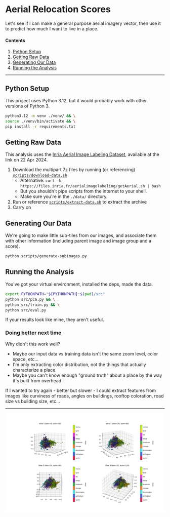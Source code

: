 # Aerial Relocation Scores

Let's see if I can make a general purpose aerial imagery vector,
then use it to predict how much I want to live in a place.

#### Contents

1. [Python Setup](#python-setup)
2. [Getting Raw Data](#getting-raw-data)
3. [Generating Our Data](#generating-our-data)
4. [Running the Analysis](#running-the-analysis)

---

## Python Setup

This project uses Python 3.12, but it would probably work with other versions of Python 3.

```sh
python3.12 -m venv ./venv/ && \
source ./venv/bin/activate && \
pip install -r requirements.txt
```

## Getting Raw Data

This analysis uses the [Inria Aerial Image Labeling Dataset](https://project.inria.fr/aerialimagelabeling/files/), available at the link on 22 Apr 2024.

1. Download the multipart 7z files by running (or referencing) [`scripts/download-data.sh`](./scripts/download-data.sh)
    * Alternative: `curl -k https://files.inria.fr/aerialimagelabeling/getAerial.sh | bash`
    * But you shouldn't pipe scripts from the internet to your shell.
    * Make sure you're in the `./data/` directory.
2. Run or reference [`scripts/extract-data.sh`](./scripts/extract-data.sh) to extract the archive
3. Carry on

## Generating Our Data

We're going to make little sub-tiles from our images, and associate them with other information (including parent image and image group and a score).

```sh
python scripts/generate-subimages.py
```

## Running the Analysis

You've got your virtual environment, installed the deps, made the data.

```sh
export PYTHONPATH="${PYTHONPATH}:$(pwd)/src"
python src/pca.py && \
python src/train.py && \
python src/eval.py
```

If your results look like mine, they aren't useful.

### Doing better next time

Why didn't this work well?

* Maybe our input data vs training data isn't the same zoom level, color space, etc...
* I'm only extracting color distribution, not the things that actually characterize a place
* Maybe you can't know enough "ground truth" about a place by the way it's built from overhead

If I wanted to try again - better but slower - I could extract features from images like curviness of roads, angles on buildings, rooftop coloration, road size vs building size, etc...

---

![3D PCA](./artifacts/3d-pca-multi-angle-sparsified.png)
